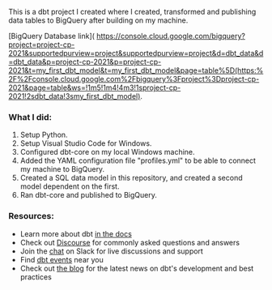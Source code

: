 This is a dbt project I created where I created, transformed and publishing data tables to BigQuery after building on my machine.

[BigQuery Database link](
https://console.cloud.google.com/bigquery?project=project-cp-2021&supportedpurview=project&supportedpurview=project&d=dbt_data&d=dbt_data&p=project-cp-2021&p=project-cp-2021&t=my_first_dbt_model&t=my_first_dbt_model&page=table%5D(https:%2F%2Fconsole.cloud.google.com%2Fbigquery%3Fproject%3Dproject-cp-2021&page=table&ws=!1m5!1m4!4m3!1sproject-cp-2021!2sdbt_data!3smy_first_dbt_model).

### What I did:
1. Setup Python.
2. Setup Visual Studio Code for Windows.
3. Configured dbt-core on my local Windows machine.
4. Added the YAML configuration file "profiles.yml" to be able to connect my machine to BigQuery.
5. Created a SQL data model in this repository, and created a second model dependent on the first.
6. Ran dbt-core and published to BigQuery.


### Resources:
- Learn more about dbt [in the docs](https://docs.getdbt.com/docs/introduction)
- Check out [Discourse](https://discourse.getdbt.com/) for commonly asked questions and answers
- Join the [chat](http://slack.getdbt.com/) on Slack for live discussions and support
- Find [dbt events](https://events.getdbt.com) near you
- Check out [the blog](https://blog.getdbt.com/) for the latest news on dbt's development and best practices
